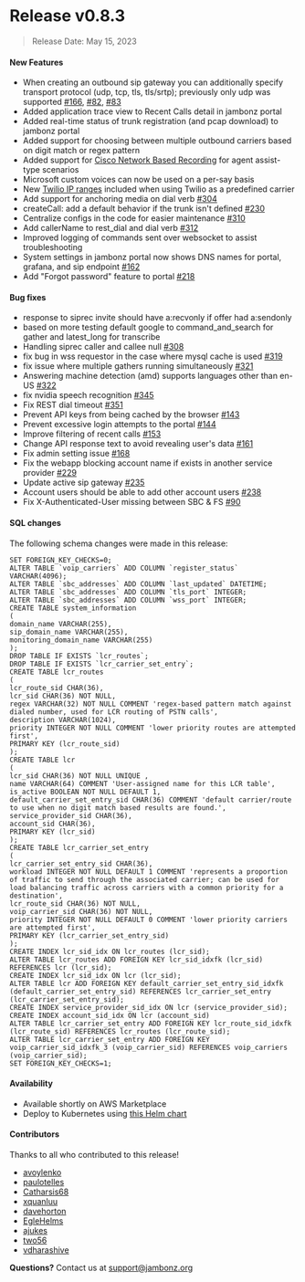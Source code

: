 # Release v0.8.3
> Release Date: May 15, 2023

#### New Features
- When creating an outbound sip gateway you can additionally specify transport protocol (udp, tcp, tls, tls/srtp); previously only udp was supported [#166](https://github.com/jambonz/jambonz-api-server/pull/166), [#82](https://github.com/jambonz/sbc-outbound/pull/82), [#83](https://github.com/jambonz/sbc-outbound/pull/83)
- Added application trace view to Recent Calls detail in jambonz portal
- Added real-time status of trunk registration (and pcap download) to jambonz portal
- Added support for choosing between multiple outbound carriers based on digit match or regex pattern
- Added support for [Cisco Network Based Recording](https://www.cisco.com/c/en/us/td/docs/ios-xml/ios/voice/cube/configuration/cube-book/voi-ntwk-based.html) for agent assist-type scenarios
- Microsoft custom voices can now be used on a per-say basis
- New [Twilio IP ranges](https://www.twilio.com/en-us/changelog/upcoming-changes-to-twilio-voice-media-ip-addresses) included when using Twilio as a predefined carrier
- Add support for anchoring media on dial verb [#304](https://github.com/jambonz/jambonz-feature-server/pull/304)
- createCall: add a default behavior if the trunk isn't defined [#230](https://github.com/jambonz/jambonz-feature-server/pull/230)
- Centralize configs in the code for easier maintenance [#310](https://github.com/jambonz/jambonz-feature-server/pull/310)
- Add callerName to rest_dial and dial verb [#312](https://github.com/jambonz/jambonz-feature-server/pull/312)
- Improved logging of commands sent over websocket to assist troubleshooting
- System settings in jambonz portal now shows DNS names for portal, grafana, and sip endpoint [#162](https://github.com/jambonz/jambonz-api-server/pull/162)
- Add "Forgot password" feature to portal [#218](https://github.com/jambonz/jambonz-webapp/pull/218)

#### Bug fixes
- response to siprec invite should have a:recvonly if offer had a:sendonly
- based on more testing default google to command_and_search for gather and latest_long for transcribe
- Handling siprec caller and callee null [#308](https://github.com/jambonz/jambonz-feature-server/pull/308)
- fix bug in wss requestor in the case where mysql cache is used [#319](https://github.com/jambonz/jambonz-feature-server/pull/319)
- fix issue where multiple gathers running simultaneously [#321](https://github.com/jambonz/jambonz-feature-server/pull/321)
- Answering machine detection (amd) supports languages other than en-US [#322](https://github.com/jambonz/jambonz-feature-server/pull/322)
- fix nvidia speech recognition [#345](https://github.com/jambonz/jambonz-feature-server/pull/345)
- Fix REST dial timeout [#351](https://github.com/jambonz/jambonz-feature-server/pull/351)
- Prevent API keys from being cached by the browser [#143](https://github.com/jambonz/jambonz-api-server/pull/143)
- Prevent excessive login attempts to the portal [#144](https://github.com/jambonz/jambonz-api-server/pull/144)
- Improve filtering of recent calls [#153](https://github.com/jambonz/jambonz-api-server/pull/153)
- Change API response text to avoid revealing user's data [#161](https://github.com/jambonz/jambonz-api-server/pull/161)
- Fix admin setting issue [#168](https://github.com/jambonz/jambonz-api-server/pull/168)
- Fix the webapp blocking account name if exists in another service provider [#229](https://github.com/jambonz/jambonz-webapp/pull/229)
- Update active sip gateway [#235](https://github.com/jambonz/jambonz-webapp/pull/235/files)
- Account users should be able to add other account users [#238](https://github.com/jambonz/jambonz-webapp/pull/238)
- Fix X-Authenticated-User missing between SBC & FS [#90](https://github.com/jambonz/sbc-inbound/pull/90)

#### SQL changes

The following schema changes were made in this release:
```
SET FOREIGN_KEY_CHECKS=0;
ALTER TABLE `voip_carriers` ADD COLUMN `register_status` VARCHAR(4096);
ALTER TABLE `sbc_addresses` ADD COLUMN `last_updated` DATETIME;
ALTER TABLE `sbc_addresses` ADD COLUMN `tls_port` INTEGER;
ALTER TABLE `sbc_addresses` ADD COLUMN `wss_port` INTEGER;
CREATE TABLE system_information
(
domain_name VARCHAR(255),
sip_domain_name VARCHAR(255),
monitoring_domain_name VARCHAR(255)
);
DROP TABLE IF EXISTS `lcr_routes`;
DROP TABLE IF EXISTS `lcr_carrier_set_entry`;
CREATE TABLE lcr_routes
(
lcr_route_sid CHAR(36),
lcr_sid CHAR(36) NOT NULL,
regex VARCHAR(32) NOT NULL COMMENT 'regex-based pattern match against dialed number, used for LCR routing of PSTN calls',
description VARCHAR(1024),
priority INTEGER NOT NULL COMMENT 'lower priority routes are attempted first',
PRIMARY KEY (lcr_route_sid)
);
CREATE TABLE lcr
(
lcr_sid CHAR(36) NOT NULL UNIQUE ,
name VARCHAR(64) COMMENT 'User-assigned name for this LCR table',
is_active BOOLEAN NOT NULL DEFAULT 1,
default_carrier_set_entry_sid CHAR(36) COMMENT 'default carrier/route to use when no digit match based results are found.',
service_provider_sid CHAR(36),
account_sid CHAR(36),
PRIMARY KEY (lcr_sid)
);
CREATE TABLE lcr_carrier_set_entry
(
lcr_carrier_set_entry_sid CHAR(36),
workload INTEGER NOT NULL DEFAULT 1 COMMENT 'represents a proportion of traffic to send through the associated carrier; can be used for load balancing traffic across carriers with a common priority for a destination',
lcr_route_sid CHAR(36) NOT NULL,
voip_carrier_sid CHAR(36) NOT NULL,
priority INTEGER NOT NULL DEFAULT 0 COMMENT 'lower priority carriers are attempted first',
PRIMARY KEY (lcr_carrier_set_entry_sid)
);
CREATE INDEX lcr_sid_idx ON lcr_routes (lcr_sid);
ALTER TABLE lcr_routes ADD FOREIGN KEY lcr_sid_idxfk (lcr_sid) REFERENCES lcr (lcr_sid);
CREATE INDEX lcr_sid_idx ON lcr (lcr_sid);
ALTER TABLE lcr ADD FOREIGN KEY default_carrier_set_entry_sid_idxfk (default_carrier_set_entry_sid) REFERENCES lcr_carrier_set_entry (lcr_carrier_set_entry_sid);
CREATE INDEX service_provider_sid_idx ON lcr (service_provider_sid);
CREATE INDEX account_sid_idx ON lcr (account_sid)
ALTER TABLE lcr_carrier_set_entry ADD FOREIGN KEY lcr_route_sid_idxfk (lcr_route_sid) REFERENCES lcr_routes (lcr_route_sid);
ALTER TABLE lcr_carrier_set_entry ADD FOREIGN KEY voip_carrier_sid_idxfk_3 (voip_carrier_sid) REFERENCES voip_carriers (voip_carrier_sid);
SET FOREIGN_KEY_CHECKS=1;
```

#### Availability
- Available shortly on AWS Marketplace
- Deploy to Kubernetes using [this Helm chart](https://github.com/jambonz/helm-charts)

#### Contributors

Thanks to all who contributed to this release!

- [avoylenko](https://github.com/avoylenko)
- [paulotelles](https://github.com/paulotelles)
- [Catharsis68](https://github.com/Catharsis68)
- [xquanluu](https://github.com/xquanluu)
- [davehorton](https://github.com/davehorton)
- [EgleHelms](https://github.com/EgleHelms)
- [ajukes](https://github.com/ajukes)
- [two56](https://github.com/two56)
- [vdharashive](https://github.com/vdharashive)

**Questions?** Contact us at <a href="mailto:support@jambonz.org">support@jambonz.org</a>